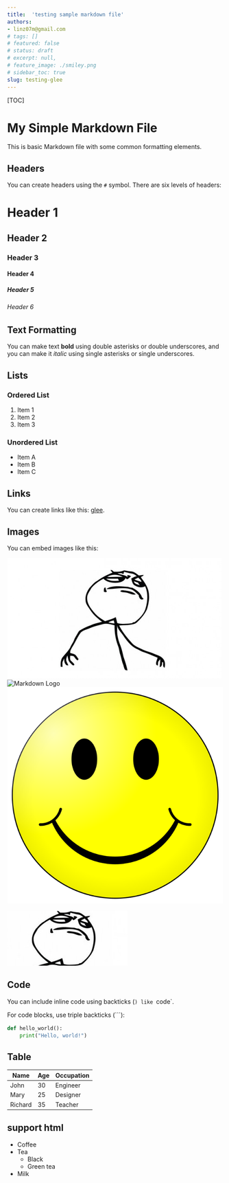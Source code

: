 ```yaml
---
title:  'testing sample markdown file'
authors:
- linz07m@gmail.com
# tags: []
# featured: false
# status: draft
# excerpt: null,
# feature_image: ./smiley.png
# sidebar_toc: true
slug: testing-glee
---
```


[TOC]
# My Simple Markdown File

This is  basic Markdown file with some common formatting elements.

## Headers

You can create headers using the `#` symbol. There are six levels of headers:

# Header 1
## Header 2
### Header 3
#### Header 4
##### Header 5
###### Header 6

## Text Formatting

You can make text **bold** using double asterisks or double underscores, and you can make it *italic* using single asterisks or single underscores.

## Lists

### Ordered List

1. Item 1
2. Item 2
3. Item 3

### Unordered List

- Item A
- Item B
- Item C

## Links

You can create links like this: [glee](https://github.com/HexmosTech/glee).

## Images

You can embed images like this:

![sticky](./sticky.jpg)
![Markdown Logo](https://markdown-here.com/img/icon256.png)
![smiley](./smiley.png)

![sticky-cropped](./sticky-cropped.jpg)

## Code

You can include inline code using backticks (`) like `code`.

For code blocks, use triple backticks (```):

```python
def hello_world():
    print("Hello, world!")
```

## Table 

| Name      | Age | Occupation |
| --------- | --- | ---------- |
| John      | 30  | Engineer   |
| Mary      | 25  | Designer   |
| Richard   | 35  | Teacher    |


## support html

<ul>
  <li>Coffee</li>
  <li>Tea
    <ul>
      <li>Black</li>
      <li>Green tea</li>
    </ul>
  </li>
  <li>Milk</li>
</ul>


